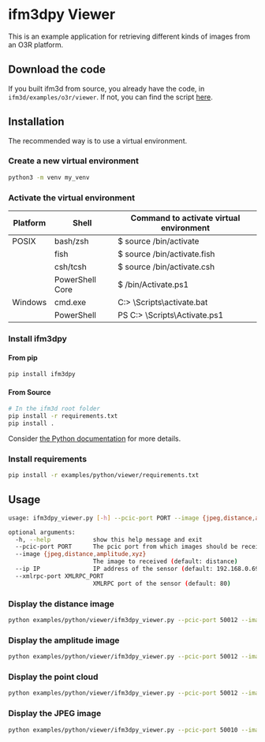 # ifm3dpy Viewer

This is an example application for retrieving different kinds of images from an O3R platform.

## Download the code
If you built ifm3d from source, you already have the code, in `ifm3d/examples/o3r/viewer`. 
If not, you can find the script [here](https://github.com/ifm/ifm3d/tree/main/examples/o3r/viewer).
## Installation 

The recommended way is to use a virtual environment. 

### Create a new virtual environment

```sh
python3 -m venv my_venv
```

### Activate the virtual environment

| Platform | Shell           | Command to activate virtual environment |
| -------- | --------------- | --------------------------------------- |
| POSIX    | bash/zsh        | $ source <venv>/bin/activate            |
|          | fish            | $ source <venv>/bin/activate.fish       |
|          | csh/tcsh        | $ source <venv>/bin/activate.csh        |
|          | PowerShell Core | $ <venv>/bin/Activate.ps1               |
| Windows  | cmd.exe         | C:\> <venv>\Scripts\activate.bat        |
|          | PowerShell      | PS C:\> <venv>\Scripts\Activate.ps1     |

### Install ifm3dpy
#### From pip
```sh
pip install ifm3dpy
```
#### From Source
```sh
# In the ifm3d root folder
pip install -r requirements.txt
pip install .
```
Consider [the Python documentation](../../../doc/sphinx/content/python.md) for more details.

### Install requirements
```sh
pip install -r examples/python/viewer/requirements.txt
```

## Usage
```sh
usage: ifm3dpy_viewer.py [-h] --pcic-port PORT --image {jpeg,distance,amplitude,xyz} [--ip IP] [--xmlrpc-port XMLRPC_PORT]

optional arguments:
  -h, --help            show this help message and exit
  --pcic-port PORT      The pcic port from which images should be received
  --image {jpeg,distance,amplitude,xyz}
                        The image to received (default: distance)
  --ip IP               IP address of the sensor (default: 192.168.0.69)
  --xmlrpc-port XMLRPC_PORT
                        XMLRPC port of the sensor (default: 80)
```

### Display the distance image
```sh
python examples/python/viewer/ifm3dpy_viewer.py --pcic-port 50012 --image distance
```

### Display the amplitude image
```sh
python examples/python/viewer/ifm3dpy_viewer.py --pcic-port 50012 --image amplitude
```

### Display the point cloud
```sh
python examples/python/viewer/ifm3dpy_viewer.py --pcic-port 50012 --image xyz
```

### Display the JPEG image
```sh
python examples/python/viewer/ifm3dpy_viewer.py --pcic-port 50010 --image jpeg
```
